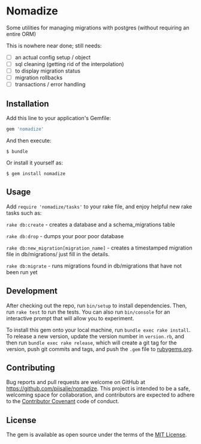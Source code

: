 # Nomadize

Some utilities for managing migrations with postgres (without requiring an entire ORM)

This is nowhere near done; still needs:
- [ ] an actual config setup / object
- [ ] sql cleaning (getting rid of the interpolation)
- [ ] to display migration status
- [ ] migration rollbacks
- [ ] transactions / error handling

## Installation

Add this line to your application's Gemfile:

```ruby
gem 'nomadize'
```

And then execute:

    $ bundle

Or install it yourself as:

    $ gem install nomadize

## Usage

Add `require 'nomadize/tasks'` to your rake file, and enjoy helpful new rake
tasks such as:

`rake db:create` - creates a database and a schema_migrations table

`rake db:drop`   - dumps your poor poor database

`rake db:new_migration[migration_name]` - creates a timestamped migration file in db/migrations/ just fill in the details.

`rake db:migrate` - runs migrations found in db/migrations that have not been run yet

## Development

After checking out the repo, run `bin/setup` to install dependencies. Then, run `rake test` to run the tests. You can also run `bin/console` for an interactive prompt that will allow you to experiment.

To install this gem onto your local machine, run `bundle exec rake install`. To release a new version, update the version number in `version.rb`, and then run `bundle exec rake release`, which will create a git tag for the version, push git commits and tags, and push the `.gem` file to [rubygems.org](https://rubygems.org).

## Contributing

Bug reports and pull requests are welcome on GitHub at https://github.com/piisalie/nomadize. This project is intended to be a safe, welcoming space for collaboration, and contributors are expected to adhere to the [Contributor Covenant](contributor-covenant.org) code of conduct.


## License

The gem is available as open source under the terms of the [MIT License](http://opensource.org/licenses/MIT).
